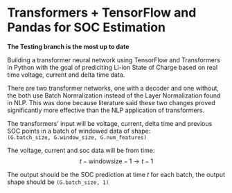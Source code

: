 # Transformers + TensorFlow and Pandas for SOC Estimation

**The Testing branch is the most up to date**

Building a transformer neural network using TensorFlow and Transformers in Python with the goal of prediciting Li-ion State of Charge based on real time voltage, current and delta time data.

There are two transformer networks, one with a decoder and one without, the both use Batch Normalization instead of the Layer Normalization found in NLP.
This was done because literature said these two changes proved significantly more effective than the NLP application of transformers.

The transformers' input will be voltage, current, delta time and previous SOC points in a batch of windowed data of shape:<br>
```(G.batch_size, G.window_size, G.num_features)```

The voltage, current and soc data will be from time: $$t - \text{windowsize} - 1 \rightarrow t - 1$$

The output should be the SOC prediction at time $t$ for each batch, the output shape should be `(G.batch_size, 1)`
